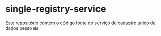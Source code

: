 # single-registry-service
Este repositório contém o código fonte do serviço de cadastro único de dados pessoais.
